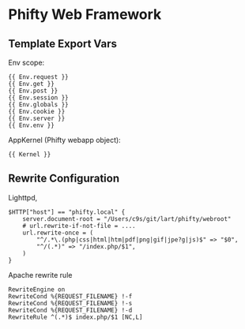 Phifty Web Framework
====================

Template Export Vars
--------------------

Env scope:

    {{ Env.request }}
    {{ Env.get }}
    {{ Env.post }}
    {{ Env.session }}
    {{ Env.globals }}
    {{ Env.cookie }}
    {{ Env.server }}
    {{ Env.env }}

AppKernel (Phifty webapp object):
    
    {{ Kernel }}


Rewrite Configuration
---------------------

Lighttpd,

    $HTTP["host"] == "phifty.local" {
        server.document-root = "/Users/c9s/git/lart/phifty/webroot" 
        # url.rewrite-if-not-file = ....
        url.rewrite-once = ( 
            "^/.*\.(php|css|html|htm|pdf|png|gif|jpe?g|js)$" => "$0",
            "^/(.*)" => "/index.php/$1",
        )
    }

Apache rewrite rule

    RewriteEngine on
    RewriteCond %{REQUEST_FILENAME} !-f
    RewriteCond %{REQUEST_FILENAME} !-s
    RewriteCond %{REQUEST_FILENAME} !-d
    RewriteRule ^(.*)$ index.php/$1 [NC,L]

